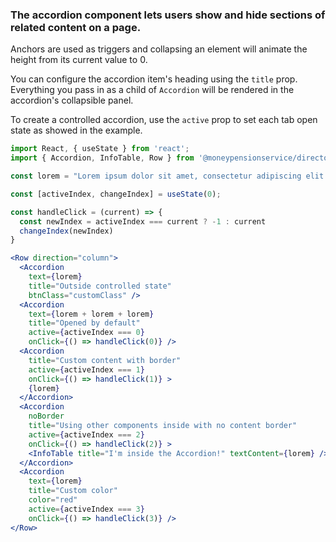 ### The accordion component lets users show and hide sections of related content on a page.
Anchors are used as triggers and collapsing an element will animate the height from its current value to 0.

You can configure the accordion item's heading using the `title` prop. Everything you pass in as a child of `Accordion` will be rendered in the accordion's collapsible panel.

To create a controlled accordion, use the `active` prop to set each tab open state as showed in the example.

```jsx
import React, { useState } from 'react';
import { Accordion, InfoTable, Row } from '@moneypensionservice/directories';

const lorem = "Lorem ipsum dolor sit amet, consectetur adipiscing elit. Praesent faucibus, sapien id euismod suscipit, felis massa gravida lorem, a lacinia ipsum ipsum a neque. Cras nec pulvinar ligula.";

const [activeIndex, changeIndex] = useState(0);

const handleClick = (current) => {
  const newIndex = activeIndex === current ? -1 : current
  changeIndex(newIndex)
}

<Row direction="column">
  <Accordion 
    text={lorem} 
    title="Outside controlled state"
    btnClass="customClass" />
  <Accordion 
    text={lorem + lorem + lorem} 
    title="Opened by default" 
    active={activeIndex === 0}
    onClick={() => handleClick(0)} />
  <Accordion 
    title="Custom content with border"
    active={activeIndex === 1}
    onClick={() => handleClick(1)} >
    {lorem}
  </Accordion>
  <Accordion 
    noBorder 
    title="Using other components inside with no content border"
    active={activeIndex === 2}
    onClick={() => handleClick(2)} >
    <InfoTable title="I'm inside the Accordion!" textContent={lorem} />
  </Accordion>
  <Accordion 
    text={lorem} 
    title="Custom color" 
    color="red"
    active={activeIndex === 3}
    onClick={() => handleClick(3)} />
</Row>
```
